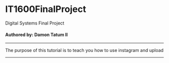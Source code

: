 # IT1600FinalProject
Digital Systems Final Project
#### Authored by: Damon Tatum II
___
The purpose of this tutorial is to teach you how to use instagram and upload
___

